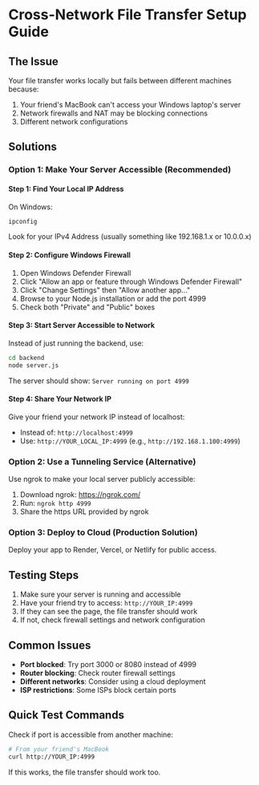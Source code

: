 # Cross-Network File Transfer Setup Guide

## The Issue
Your file transfer works locally but fails between different machines because:
1. Your friend's MacBook can't access your Windows laptop's server
2. Network firewalls and NAT may be blocking connections
3. Different network configurations

## Solutions

### Option 1: Make Your Server Accessible (Recommended)

#### Step 1: Find Your Local IP Address
On Windows:
```bash
ipconfig
```
Look for your IPv4 Address (usually something like 192.168.1.x or 10.0.0.x)

#### Step 2: Configure Windows Firewall
1. Open Windows Defender Firewall
2. Click "Allow an app or feature through Windows Defender Firewall"
3. Click "Change Settings" then "Allow another app..."
4. Browse to your Node.js installation or add the port 4999
5. Check both "Private" and "Public" boxes

#### Step 3: Start Server Accessible to Network
Instead of just running the backend, use:
```bash
cd backend
node server.js
```

The server should show: `Server running on port 4999`

#### Step 4: Share Your Network IP
Give your friend your network IP instead of localhost:
- Instead of: `http://localhost:4999`
- Use: `http://YOUR_LOCAL_IP:4999` (e.g., `http://192.168.1.100:4999`)

### Option 2: Use a Tunneling Service (Alternative)

Use ngrok to make your local server publicly accessible:

1. Download ngrok: https://ngrok.com/
2. Run: `ngrok http 4999`
3. Share the https URL provided by ngrok

### Option 3: Deploy to Cloud (Production Solution)

Deploy your app to Render, Vercel, or Netlify for public access.

## Testing Steps

1. Make sure your server is running and accessible
2. Have your friend try to access: `http://YOUR_IP:4999`
3. If they can see the page, the file transfer should work
4. If not, check firewall settings and network configuration

## Common Issues

- **Port blocked**: Try port 3000 or 8080 instead of 4999
- **Router blocking**: Check router firewall settings
- **Different networks**: Consider using a cloud deployment
- **ISP restrictions**: Some ISPs block certain ports

## Quick Test Commands

Check if port is accessible from another machine:
```bash
# From your friend's MacBook
curl http://YOUR_IP:4999
```

If this works, the file transfer should work too.
